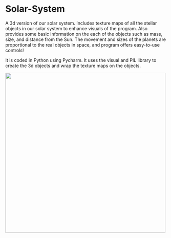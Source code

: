 # Solar-System

A 3d version of our solar system. Includes texture maps of all the stellar objects in our solar system to enhance visuals of the program.
Also provides some basic information on the each of the objects such as mass, size, and distance from the Sun. The movement and sizes of the planets are proportional to the real objects in space, and program offers easy-to-use controls!

It is coded in Python using Pycharm. It uses the visual and PIL library to create the 3d objects and wrap the texture maps on the objects. 

<img src="https://user-images.githubusercontent.com/43008021/58757763-cf2e4400-84df-11e9-8541-f00a0b8b5a2e.png" width="500" />
